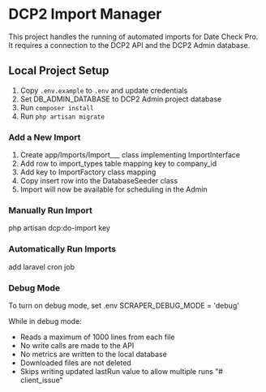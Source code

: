 # DCP2 Import Manager

This project handles the running of automated imports for Date Check Pro.  
It requires a connection to the DCP2 API and the DCP2 Admin database.

## Local Project Setup
1. Copy `.env.example` to `.env` and update credentials
2. Set DB_ADMIN_DATABASE to DCP2 Admin project database
3. Run `composer install`
4. Run `php artisan migrate`

### Add a New Import
1. Create app/Imports/Import___ class implementing ImportInterface
2. Add row to import_types table mapping key to company_id
3. Add key to ImportFactory class mapping
4. Copy insert row into the DatabaseSeeder class
5. Import will now be available for scheduling in the Admin

### Manually Run Import
php artisan dcp:do-import key

### Automatically Run Imports
add laravel cron job

### Debug Mode
To turn on debug mode, set .env SCRAPER_DEBUG_MODE = 'debug'

While in debug mode:
- Reads a maximum of 1000 lines from each file
- No write calls are made to the API
- No metrics are written to the local database
- Downloaded files are not deleted
- Skips writing updated lastRun value to allow multiple runs
"# client_issue" 
